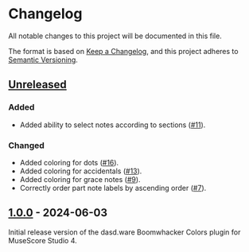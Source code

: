 # Changelog

All notable changes to this project will be documented in this file.

The format is based on [Keep a Changelog](https://keepachangelog.com/en/1.0.0/),
and this project adheres to [Semantic Versioning](https://semver.org/spec/v2.0.0.html).

## [Unreleased]

### Added

- Added ability to select notes according to sections ([#11](https://github.com/dasdware/dw-boomwhackers/issues/11)).

### Changed

- Added coloring for dots ([#16](https://github.com/dasdware/dw-boomwhackers/issues/16)).
- Added coloring for accidentals ([#13](https://github.com/dasdware/dw-boomwhackers/issues/13)).
- Added coloring for grace notes ([#9](https://github.com/dasdware/dw-boomwhackers/issues/9)).
- Correctly order part note labels by ascending order ([#7](https://github.com/dasdware/dw-boomwhackers/issues/7)).

## [1.0.0] - 2024-06-03

Initial release version of the dasd.ware Boomwhacker Colors plugin for MuseScore Studio 4.

[unreleased]: https://github.com/dasdware/dw-boomwhackers/compare/v1.0.0...HEAD
[1.0.0]: https://github.com/dasdware/dw-boomwhackers/releases/tag/v1.0.0
